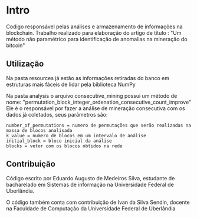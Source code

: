 # Intro

Codigo responsável pelas análises e armazenamento de informações na blockchain.
Trabalho realizado para elaboração do artigo de título : 
"Um método não paramétrico para identificação de anomalias na mineração do bitcoin"

## Utilização

Na pasta resources já estão as informações retiradas do banco em estruturas mais fáceis de lidar pela biblioteca NumPy

Na pasta analysis o arquivo consecutive_mining possui um método de nome:
"permutation_block_integer_ordenation_consecutive_count_improve"
Ele é o responsável por fazer a análise de mineração consecutiva com os dados já coletados, seus parâmetros são:

    number_of_permutations = numero de permutações que serão realizadas na massa de blocos analisada
    k_value = numero de blocos em um intervalo de análise
    initial_block = bloco inicial da análise
    blocks = vetor com os blocos obtidos na rede

## Contribuição

Código escrito por Eduardo Augusto de Medeiros Silva, estudante de bacharelado em Sistemas de informação na Universidade
Federal de Uberlândia.

O código também conta com contribuição de Ivan da Silva Sendin, docente na Faculdade de Computação da Universidade Federal
de Uberlândia